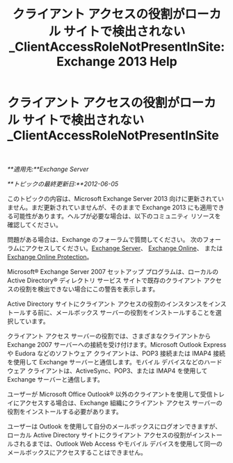 ﻿---
title: 'クライアント アクセスの役割がローカル サイトで検出されない_ClientAccessRoleNotPresentInSite: Exchange 2013 Help'
TOCTitle: クライアント アクセスの役割がローカル サイトで検出されない_ClientAccessRoleNotPresentInSite
ms:assetid: b5bfc6af-9c55-46c0-a293-6078b64e87dd
ms:mtpsurl: https://technet.microsoft.com/ja-jp/library/ms.exch.setupreadiness.clientaccessrolenotpresentinsite(v=EXCHG.150)
ms:contentKeyID: 48269955
ms.date: 04/24/2018
mtps_version: v=EXCHG.150
ms.translationtype: HT
---

# クライアント アクセスの役割がローカル サイトで検出されない\_ClientAccessRoleNotPresentInSite

 

_**適用先:**Exchange Server_

_**トピックの最終更新日:**2012-06-05_

このトピックの内容は、Microsoft Exchange Server 2013 向けに更新されていません。まだ更新されていませんが、そのままで Exchange 2013 にも適用できる可能性があります。ヘルプが必要な場合は、以下のコミュニティ リソースを確認してください。

問題がある場合は、Exchange のフォーラムで質問してください。 次のフォーラムにアクセスしてください。[Exchange Server](https://go.microsoft.com/fwlink/p/?linkid=60612)、 [Exchange Online](https://go.microsoft.com/fwlink/p/?linkid=267542)、 または [Exchange Online Protection](https://go.microsoft.com/fwlink/p/?linkid=285351)。

Microsoft® Exchange Server 2007 セットアップ プログラムは、ローカルの Active Directory® ディレクトリ サービス サイトで既存のクライアント アクセスの役割を検出できない場合にこの警告を表示します。

Active Directory サイトにクライアント アクセスの役割のインスタンスをインストールする前に、メールボックス サーバーの役割をインストールすることを選択しています。

クライアント アクセス サーバーの役割では、さまざまなクライアントから Exchange 2007 サーバーへの接続を受け付けます。Microsoft Outlook Express や Eudora などのソフトウェア クライアントは、POP3 接続または IMAP4 接続を使用して Exchange サーバーと通信します。モバイル デバイスなどのハードウェア クライアントは、ActiveSync、POP3、または IMAP4 を使用して Exchange サーバーと通信します。

ユーザーが Microsoft Office Outlook® 以外のクライアントを使用して受信トレイにアクセスする場合は、Exchange 組織にクライアント アクセス サーバーの役割をインストールする必要があります。

ユーザーは Outlook を使用して自分のメールボックスにログオンできますが、ローカル Active Directory サイトにクライアント アクセスの役割がインストールされるまでは、Outlook Web Access やモバイル デバイスを使用して同一のメールボックスにアクセスすることはできません。

